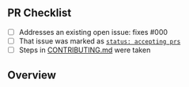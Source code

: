 <!-- 👋 Hi, thanks for sending a PR to side-quest-backend! 💖.
Please fill out all fields below and make sure each item is true and [x] checked.
Otherwise we may not be able to review your PR. -->

## PR Checklist

- [ ] Addresses an existing open issue: fixes #000
- [ ] That issue was marked as [`status: accepting prs`](https://github.com/valon-loshaj/side-quest-backend/issues?q=is%3Aopen+is%3Aissue+label%3A%22status%3A+accepting+prs%22)
- [ ] Steps in [CONTRIBUTING.md](https://github.com/valon-loshaj/side-quest-backend/blob/main/.github/CONTRIBUTING.md) were taken

## Overview

<!-- Description of what is changed and how the code change does that. -->
